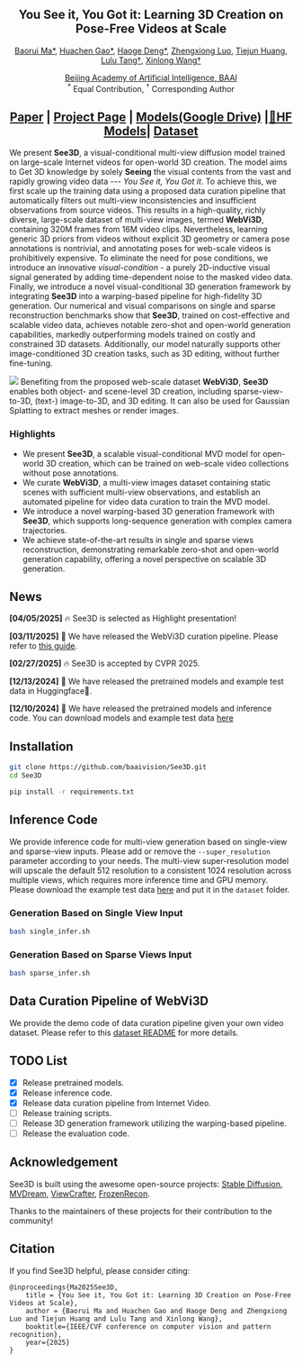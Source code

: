 <div align='center'>
<!-- <img src="assets/logo.jpg" alt="logo" style="zoom:0.5%;" /> -->

<h2>You See it, You Got it: Learning 3D Creation on Pose-Free Videos at Scale</h2>

[Baorui Ma*](https://mabaorui.github.io), [Huachen Gao*](https://gaohchen.github.io/), [Haoge Deng*](https://github.com/Bitterdhg/), [Zhengxiong Luo](https://greatlog.github.io/), [Tiejun Huang](https://scholar.google.com/citations?user=knvEK4AAAAAJ&hl=en), [Lulu Tang†](https://scholar.google.com/citations?authuser=1&user=o2fG4xUAAAAJ), [Xinlong Wang†](https://www.xloong.wang/)

[Beijing Academy of Artificial Intelligence, BAAI](https://www.baai.ac.cn/english.html)<br>
<sup>*</sup> Equal Contribution, <sup>†</sup> Corresponding Author

## [Paper](https://arxiv.org/abs/2412.06699/) | [Project Page](https://vision.baai.ac.cn/see3d/) | [Models(Google Drive)](https://drive.google.com/drive/folders/1uz4NtAtYYiV53dYlJ_I78fVzqxUBk-Fb?usp=sharing/) |[🤗HF Models](https://huggingface.co/bruiiii/See3D/)| [Dataset]()

</div>
We present <strong>See3D</strong>, a visual-conditional multi-view diffusion model trained on large-scale Internet videos for open-world 3D creation. The model aims to </strong>Get</strong> 3D knowledge by solely <strong>Seeing</strong> the visual contents from the vast and rapidly growing video data --- <em>You See it, You Got it</em>. To achieve this, we first scale up the training data using a proposed data curation pipeline that automatically filters out multi-view inconsistencies and insufficient observations from source videos. This results in a high-quality, richly diverse, large-scale dataset of multi-view images, termed <strong>WebVi3D</strong>, containing 320M frames from 16M video clips. Nevertheless, learning generic 3D priors from videos without explicit 3D geometry or camera pose annotations is nontrivial, and annotating poses for web-scale videos is prohibitively expensive. To eliminate the need for pose conditions, we introduce an innovative <em>visual-condition</em> - a purely 2D-inductive visual signal generated by adding time-dependent noise to the masked video data. Finally, we introduce a novel visual-conditional 3D generation framework by integrating <strong>See3D</strong> into a warping-based pipeline for high-fidelity 3D generation. Our numerical and visual comparisons on single and sparse reconstruction benchmarks show that <strong>See3D</strong>, trained on cost-effective and scalable video data, achieves notable zero-shot and open-world generation capabilities, markedly outperforming models trained on costly and constrained 3D datasets. Additionally, our model naturally supports other image-conditioned 3D creation tasks, such as 3D editing, without further fine-tuning.

![](assets/teaser.jpg)
Benefiting from the proposed web-scale dataset **WebVi3D**, **See3D** enables both object- and scene-level 3D creation, including sparse-view-to-3D, (text-) image-to-3D, and 3D editing. It can also be used for Gaussian Splatting to extract meshes or render images.

### Highlights

- We present **See3D**, a scalable visual-conditional MVD model for open-world 3D creation, which can be trained on web-scale video collections without pose annotations.
- We curate **WebVi3D**, a multi-view images dataset containing static scenes with sufficient multi-view observations, and establish an automated pipeline for video data curation to train the MVD model.
- We introduce a novel warping-based 3D generation framework with **See3D**, which supports long-sequence generation with complex camera trajectories.
- We achieve state-of-the-art results in single and sparse views reconstruction, demonstrating remarkable zero-shot and open-world generation capability, offering a novel perspective on scalable 3D generation.

## News
**[04/05/2025]**
:fire: See3D is selected as Highlight presentation!

**[03/11/2025]**
:rocket: We have released the WebVi3D curation pipeline. Please refer to [this guide](https://github.com/baaivision/See3D/tree/master/Curation_Pipeline.md).

**[02/27/2025]**
:fire: See3D is accepted by CVPR 2025.

**[12/13/2024]**
:rocket: We have released the pretrained models and example test data in Huggingface🤗.

**[12/10/2024]**
:rocket: We have released the pretrained models and inference code. You can download models and example test data [here](https://drive.google.com/drive/folders/1uz4NtAtYYiV53dYlJ_I78fVzqxUBk-Fb?usp=sharing/)

## Installation
```sh
git clone https://github.com/baaivision/See3D.git
cd See3D

pip install -r requirements.txt
```

## Inference Code
We provide inference code for multi-view generation based on single-view and sparse-view inputs. Please add or remove the `--super_resolution` parameter according to your needs. The multi-view super-resolution model will upscale the default 512 resolution to a consistent 1024 resolution across multiple views, which requires more inference time and GPU memory. Please download the example test data [here](https://drive.google.com/drive/folders/1uz4NtAtYYiV53dYlJ_I78fVzqxUBk-Fb?usp=sharing/) and put it in the `dataset` folder.
### Generation Based on Single View Input
```sh
bash single_infer.sh
```
### Generation Based on Sparse Views Input
```sh
bash sparse_infer.sh
```
## Data Curation Pipeline of WebVi3D
We provide the demo code of data curation pipeline given your own video dataset. Please refer to this [dataset README](https://github.com/baaivision/See3D/tree/master/Curation_Pipeline.md) for more details.

## TODO List
- [x] Release pretrained models.
- [x] Release inference code.
- [x] Release data curation pipeline from Internet Video.
- [ ] Release training scripts.
- [ ] Release 3D generation framework utilizing the warping-based pipeline.
- [ ] Release the evaluation code.

## Acknowledgement

See3D is built using the awesome open-source projects: [Stable Diffusion](https://github.com/Stability-AI/stablediffusion), [MVDream](https://github.com/bytedance/MVDream), [ViewCrafter](https://github.com/Drexubery/ViewCrafter/tree/main), [FrozenRecon](https://github.com/aim-uofa/FrozenRecon).

Thanks to the maintainers of these projects for their contribution to the community!

## Citation

If you find See3D helpful, please consider citing:

```
@inproceedings{Ma2025See3D,
    title = {You See it, You Got it: Learning 3D Creation on Pose-Free Videos at Scale},
    author = {Baorui Ma and Huachen Gao and Haoge Deng and Zhengxiong Luo and Tiejun Huang and Lulu Tang and Xinlong Wang},
    booktitle={IEEE/CVF conference on computer vision and pattern recognition},
    year={2025}
}
```  
